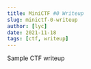 ```yaml
---
title: MiniCTF #0 Writeup
slug: minictf-0-writeup
author: [lyc]
date: 2021-11-18
tags: [ctf, writeup]
---
```


Sample CTF writeup
